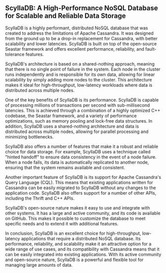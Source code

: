 ## ScyllaDB: A High-Performance NoSQL Database for Scalable and Reliable Data Storage

ScyllaDB is a highly performant, distributed NoSQL database that was created to address the limitations of Apache Cassandra. It was designed from the ground up to be a drop-in replacement for Cassandra, with better scalability and lower latencies. ScyllaDB is built on top of the open-source Seastar framework and offers excellent performance, reliability, and fault-tolerance features.

ScyllaDB's architecture is based on a shared-nothing approach, meaning that there is no single point of failure in the system. Each node in the cluster runs independently and is responsible for its own data, allowing for linear scalability by simply adding more nodes to the cluster. This architecture makes it ideal for high-throughput, low-latency workloads where data is distributed across multiple nodes.

One of the key benefits of ScyllaDB is its performance. ScyllaDB is capable of processing millions of transactions per second with sub-millisecond latencies. This is achieved through a combination of a highly optimized C++ codebase, the Seastar framework, and a variety of performance optimizations, such as memory pooling and lock-free data structures. In addition, ScyllaDB uses a shared-nothing architecture and data is distributed across multiple nodes, allowing for parallel processing and minimizing bottlenecks.

ScyllaDB also offers a number of features that make it a robust and reliable choice for data storage. For example, ScyllaDB uses a technique called "hinted handoff" to ensure data consistency in the event of a node failure. When a node fails, its data is automatically replicated to another node, ensuring that the system remains available and consistent.

Another important feature of ScyllaDB is its support for Apache Cassandra's Query Language (CQL). This means that existing applications written for Cassandra can be easily migrated to ScyllaDB without any changes to the application code. ScyllaDB also offers support for a number of other APIs, including the Thrift and C++ APIs.

ScyllaDB's open-source nature makes it easy to use and integrate with other systems. It has a large and active community, and its code is available on GitHub. This makes it possible to customize the database to meet specific needs and to extend it with additional features.

In conclusion, ScyllaDB is an excellent choice for high-throughput, low-latency applications that require a distributed NoSQL database. Its performance, reliability, and scalability make it an attractive option for a wide range of use cases, and its compatibility with Cassandra means that it can be easily integrated into existing applications. With its active community and open-source nature, ScyllaDB is a powerful and flexible tool for managing large amounts of data.






